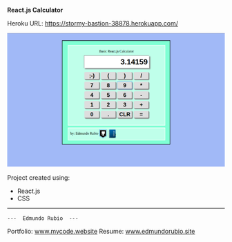 **React.js Calculator**

Heroku URL: https://stormy-bastion-38878.herokuapp.com/

![alt tag](https://github.com/Edxael/React-Calc/blob/master/src/IMG/cal.png "React Calculator")

Project created using: 
* React.js
* CSS

----

    ---  Edmundo Rubio  ---
Portfolio: www.mycode.website
Resume: www.edmundorubio.site
